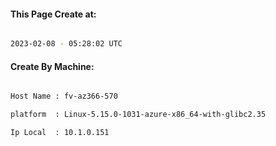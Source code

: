 
   
#### This Page Create at:

```bash

2023-02-08 - 05:28:02 UTC

```

#### Create By Machine:

```bash

Host Name : fv-az366-570

platform  : Linux-5.15.0-1031-azure-x86_64-with-glibc2.35

Ip Local  : 10.1.0.151

```

